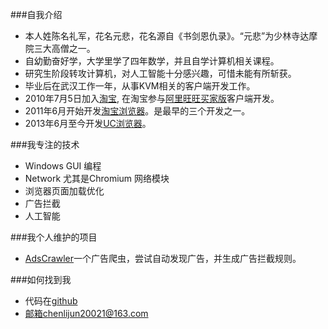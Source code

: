 ###自我介绍

* 本人姓陈名礼军，花名元悲，花名源自《书剑恩仇录》。“元悲”为少林寺达摩院三大高僧之一。
* 自幼勤奋好学，大学里学了四年数学，并且自学计算机相关课程。
* 研究生阶段转攻计算机，对人工智能十分感兴趣，可惜未能有所斩获。
* 毕业后在武汉工作一年，从事KVM相关的客户端开发工作。
* 2010年7月5日加入[淘宝](http://www.taobao.com), 在淘宝参与[阿里旺旺买家版](http://wangwang.taobao.com/)客户端开发。
* 2011年6月开始开发[淘宝浏览器](http://browser.taobao.com/)。是最早的三个开发之一。
* 2013年6月至今开发[UC浏览器](http://www.uc.cn/)。

###我专注的技术
* Windows GUI 编程
* Network 尤其是Chromium 网络模块
* 浏览器页面加载优化
* 广告拦截
* 人工智能

###我个人维护的项目
* [AdsCrawler](https://github.com/yuanbei/AdsCrawler)一个广告爬虫，尝试自动发现广告，并生成广告拦截规则。

###如何找到我
* 代码在[github](https://github.com/yuanbei)
* 邮箱chenlijun20021@163.com
